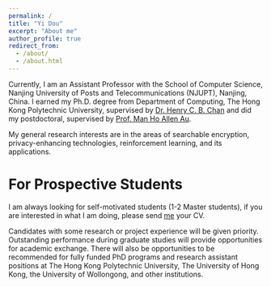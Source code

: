 ```yaml
---
permalink: /
title: "Yi Dou"
excerpt: "About me"
author_profile: true
redirect_from: 
  - /about/
  - /about.html
---
```


Currently, I am an Assistant Professor with the School of Computer Science, Nanjing University of Posts and Telecommunications (NJUPT), Nanjing, China. I earned my Ph.D. degree from Department of Computing, The Hong Kong Polytechnic University, supervised by [Dr. Henry C. B. Chan](https://web.comp.polyu.edu.hk/cshchan/#:~:text=Dr%20Henry%20C.%20B.%20Chan%20received) and did my postdoctoral, supervised by [Prof. Man Ho Allen Au](https://web.comp.polyu.edu.hk/mhaau/).

My general research interests are in the areas of searchable encryption, privacy-enhancing technologies, reinforcement learning, and its applications. 
  


For Prospective Students
======
I am always looking for self-motivated students (1-2 Master students), if you are interested in what I am doing, please send <a href="mailto:yi.dou@njupt.edu.cn">me</a> your CV.

Candidates with some research or project experience will be given priority. Outstanding performance during graduate studies will provide opportunities for academic exchange. There will also be opportunities to be recommended for fully funded PhD programs and research assistant positions at The Hong Kong Polytechnic University, The University of Hong Kong, the University of Wollongong, and other institutions.


  
